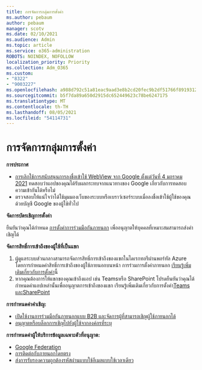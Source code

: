 ```yaml
---
title: การจัดการกลุ่มการตั้งค่า
ms.author: pebaum
author: pebaum
manager: scotv
ms.date: 02/10/2021
ms.audience: Admin
ms.topic: article
ms.service: o365-administration
ROBOTS: NOINDEX, NOFOLLOW
localization_priority: Priority
ms.collection: Adm_O365
ms.custom:
- "8322"
- "9003227"
ms.openlocfilehash: a988d792c51a81eac9aad3e8b2cd20fec9b2df51766f8919312e933a806e47ef
ms.sourcegitcommit: b5f7da89a650d2915dc652449623c78be6247175
ms.translationtype: MT
ms.contentlocale: th-TH
ms.lasthandoff: 08/05/2021
ms.locfileid: "54114731"
---
```

# <a name="managing-external-settings"></a>การจัดการกลุ่มการตั้งค่า

**การประกาศ**

- [การเลิกใช้การสนับสนุนการลงชื่อเข้าใช้ WebView จาก Google ตั้งแต่วันที่ 4 มกราคม 2021](https://docs.microsoft.com/azure/active-directory/external-identities/google-federation?WT.mc_id=Portal-Microsoft_Azure_Support#deprecation-of-webview-sign-in-support) ทดสอบว่าแอปของคุณได้รับผลกระทบจากแนวทางของ Google เกี่ยวกับการทดสอบความเข้ากันได้หรือไม่
- ตรวจสอบให้แน่ใจว่าได้ใช้มุมมองเว็บของระบบหรือเบราว์เซอร์ระบบเมื่อลงชื่อเข้าใช้ผู้ใช้ของคุณด้วยบัญชี Google ของผู้ใช้ทั่วไป

**จัดการบัตรเชิญการตั้งค่า**

ยืนยันว่าคุณได้กําหนด [การตั้งค่าการร่วมมือกันภายนอก](https://docs.microsoft.com/azure/active-directory/external-identities/delegate-invitations?WT.mc_id=Portal-Microsoft_Azure_Support) เพื่ออนุญาตให้บุคคลที่เหมาะสมสามารถส่งคําเชิญได้

**จัดการสิทธิ์การเข้าถึงของผู้ใช้ที่เป็นแขก**

1. ผู้ดูแลระบบส่วนกลางสามารถจัดการสิทธิ์การเข้าถึงของแขกในไดเรกทอรีผ่านพอร์ทัล Azure โดยการกําหนดค่าสิทธิ์การเข้าถึงของผู้ใช้ภายนอกบนหน้า การร่วมการตั้งค่าภายนอก [เรียนรู้เพิ่มเติมเกี่ยวกับการตั้งค่า](https://docs.microsoft.com/azure/active-directory/fundamentals/users-default-permissions?WT.mc_id=Portal-Microsoft_Azure_Support)นี้
2. หากคุณต้องการให้แขกของคุณเข้าถึงแอป เช่น Teamsหรือ SharePoint โปรดยืนยันว่าคุณได้กําหนดค่าแอปเหล่านั้นเพื่ออนุญาตการเข้าถึงของแขก เรียนรู้เพิ่มเติมเกี่ยวกับการตั้งค่า[Teams และ](https://docs.microsoft.com/microsoftteams/guest-access?WT.mc_id=Portal-Microsoft_Azure_Support)[SharePoint](https://docs.microsoft.com/sharepoint/external-sharing-overview?WT.mc_id=Portal-Microsoft_Azure_Support)

**การกําหนดค่าคําเชิญ:**

- [เปิดใช้งานการร่วมมือกันภายนอกแบบ B2B และจัดการผู้ที่สามารถเชิญผู้ใช้ภายนอกได้](https://docs.microsoft.com/azure/active-directory/b2b/delegate-invitations?WT.mc_id=Portal-Microsoft_Azure_Support)
- [อนุญาตหรือบล็อกการเชิญไปยังผู้ใช้จากองค์กรที่ระบุ](https://docs.microsoft.com/azure/active-directory/b2b/allow-deny-list?WT.mc_id=Portal-Microsoft_Azure_Support)

**การกําหนดค่าผู้ให้บริการข้อมูลเฉพาะตัวที่อนุญาต:**

- [Google Federation](https://docs.microsoft.com/azure/active-directory/b2b/google-federation?WT.mc_id=Portal-Microsoft_Azure_Support)
- [การติดต่อกับภายนอกโดยตรง](https://docs.microsoft.com/azure/active-directory/b2b/direct-federation?WT.mc_id=Portal-Microsoft_Azure_Support)
- [ส่งการรับรองความถูกต้องรหัสผ่านแบบใช้อีเมลแบบใช้เวลาเดียว](https://docs.microsoft.com/azure/active-directory/b2b/one-time-passcode?WT.mc_id=Portal-Microsoft_Azure_Support)

